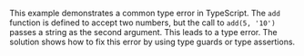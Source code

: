 This example demonstrates a common type error in TypeScript. The `add` function is defined to accept two numbers, but the call to `add(5, '10')` passes a string as the second argument. This leads to a type error. The solution shows how to fix this error by using type guards or type assertions.